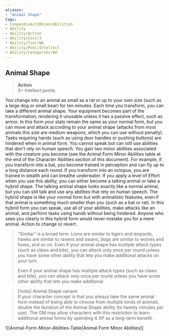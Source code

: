 ```yaml
---
aliases:
- "Animal Shape"
tags:
- Compendium/CSRD/en/Abilities
- Ability
- Ability/Action
- Ability/Cost/3
- Ability/Tier/NA
- Ability/Pool/Intellect
- Ability/Categories/NA
---
```


  
## Animal Shape  
>**Action**  
>3+ Intellect points
  
You change into an animal as small as a rat or up to your own size (such as a large dog or small bear) for ten minutes. Each time you transform, you can take a different animal shape. Your equipment becomes part of the transformation, rendering it unusable unless it has a passive effect, such as armor. In this form your stats remain the same as your normal form, but you can move and attack according to your animal shape (attacks from most animals this size are medium weapons, which you can use without penalty). Tasks requiring hands (such as using door handles or pushing buttons) are hindered when in animal form. You cannot speak but can still use abilities that don't rely on human speech. You gain two minor abilities associated with the creature you become (see the Animal Form Minor Abilities table at the end of the Character Abilities section of this document). For example, if you transform into a bat, you become trained in perception and can fly up to a long distance each round. If you transform into an octopus, you are trained in stealth and can breathe underwater. If you apply a level of Effort when you use this ability, you can either become a talking animal or take a hybrid shape. The talking animal shape looks exactly like a normal animal, but you can still talk and use any abilities that rely on human speech. The hybrid shape is like your normal form but with animalistic features, even if that animal is something much smaller than you (such as a bat or rat). In this hybrid form you can speak, use all of your abilities, make attacks like an animal, and perform tasks using hands without being hindered. Anyone who sees you clearly in this hybrid form would never mistake you for a mere animal. Action to change or revert. 
>"Similar" is a broad term. Lions are similar to tigers and leopards, hawks are similar to ravens and swans, dogs are similar to wolves and foxes, and so on.	Even if your animal shape has multiple attack types (such as claws and bite), you can attack only once per round unless you have some other ability that lets you make additional attacks on your turn.  
>
>Even if your animal shape has multiple attack types (such as claws and bite), you can attack only once per round unless you have some other ability that lets you make additional 

>[!note] Animal Shape variant:  
>If your character concept is that you always take the same animal form instead of being able to choose from multiple kinds of animals, double the duration of the Animal Shape ability (to twenty minutes per use). The GM may allow characters with this restriction to learn additional animal forms by spending 4 XP as a long-term benefit.  

 ![[Animal-Form-Minor-Abilities-Table|Animal Form Minor Abilities]]
